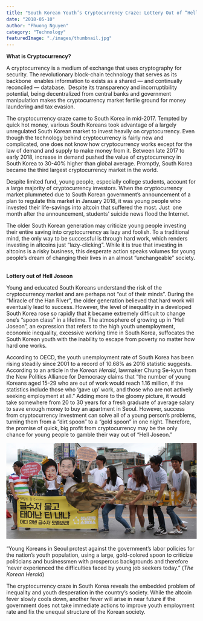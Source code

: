 ```yaml
---
title: "South Korean Youth’s Cryptocurrency Craze: Lottery Out of “Hell Joseon”"
date: "2018-05-10"
author: "Phuong Nguyen"
category: "Technology"
featuredImage: "./images/thumbnail.jpg"
---
```


**What is Cryptocurrency?**

A cryptocurrency is a medium of exchange that uses cryptography for security. The revolutionary block-chain technology that serves as its backbone  enables information to exists as a shared — and continually reconciled — database.  Despite its transparency and incorruptibility potential, being decentralized from central banks and government manipulation makes the cryptocurrency market fertile ground for money laundering and tax evasion.

The cryptocurrency craze came to South Korea in mid-2017. Tempted by quick hot money, various South Koreans took advantage of a largely unregulated South Korean market to invest heavily on cryptocurrency. Even though the technology behind cryptocurrency is fairly new and complicated, one does not know how cryptocurrency works except for the law of demand and supply to make money from it. Between late 2017 to early 2018, increase in demand pushed the value of cryptocurrency in South Korea to 30-40% higher than global average. Promptly, South Korea became the third largest cryptocurrency market in the world.

Despite limited fund, young people, especially college students, account for a large majority of cryptocurrency investors. When the cryptocurrency market plummeted due to South Korean government’s announcement of a plan to regulate this market in January 2018, it was young people who invested their life-savings into altcoin that suffered the most. Just  one month after the announcement, students’ suicide news flood the Internet.

The older South Korean generation may criticize young people investing their entire saving into cryptocurrency as lazy and foolish. To a traditional mind, the only way to be successful is through hard work, which renders investing in altcoins just “lazy-clicking”. While it is true that investing in altcoins is a risky business, this desperate action speaks volumes for young people’s dream of changing their lives in an almost “unchangeable” society.  

**Lottery out of Hell Joseon**

Young and educated South Koreans understand the risk of the cryptocurrency market and are perhaps not “out of their minds”. During the “Miracle of the Han River”, the older generation believed that hard work will eventually lead to success. However, the level of inequality in a developed South Korea rose so rapidly that it became extremely difficult to change one’s “spoon class” in a lifetime. The atmosphere of growing up in “Hell Joseon”, an expression that refers to the high youth unemployment, economic inequality, excessive working time in South Korea, suffocates the South Korean youth with the inability to escape from poverty no matter how hard one works.

According to OECD, the youth unemployment rate of South Korea has been rising steadily since 2001 to a record of 10.68% as 2016 statistic suggests. According to an article in the _Korean Herald_, lawmaker Chung Se-kyun from the New Politics Alliance for Democracy claims that “the number of young Koreans aged 15-29 who are out of work would reach 1.16 million, if the statistics include those who ‘gave up’ work, and those who are not actively seeking employment at all.” Adding more to the gloomy picture, it would take somewhere from 20 to 30 years for a fresh graduate of average salary to save enough money to buy an apartment in Seoul. However, success from cryptocurrency investment can solve all of a young person’s problems, turning them from a “dirt spoon” to a “gold spoon” in one night. Therefore, the promise of quick, big profit from cryptocurrency may be the only chance for young people to gamble their way out of “Hell Joseon.”

![](./images/20150726000274_0.jpg)

“Young Koreans in Seoul protest against the government’s labor policies for the nation’s youth population, using a large, gold-colored spoon to criticize politicians and businessmen with prosperous backgrounds and therefore ‘never experienced the difficulties faced by young job seekers today.” (_The Korean Herald_)

The cryptocurrency craze in South Korea reveals the embedded problem of inequality and youth desperation in the country’s society. While the altcoin fever slowly cools down, another fever will arise in near future if the government does not take immediate actions to improve youth employment rate and fix the unequal structure of the Korean society.
